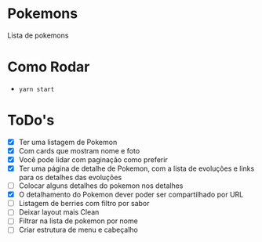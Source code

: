 # Pokemons

Lista de pokemons

# Como Rodar

- `yarn start`

# ToDo's

- [x] Ter uma listagem de Pokemon
- [x] Com cards que mostram nome e foto
- [x] Você pode lidar com paginação como preferir
- [x] Ter uma página de detalhe de Pokemon, com a lista de evoluções e links para os detalhes das evoluções
- [ ] Colocar alguns detalhes do pokemon nos detalhes
- [x] O detalhamento do Pokemon dever poder ser compartilhado por URL
- [ ] Listagem de berries com filtro por sabor
- [ ] Deixar layout mais Clean
- [ ] Filtrar na lista de pokemon por nome
- [ ] Criar estrutura de menu e cabeçalho
